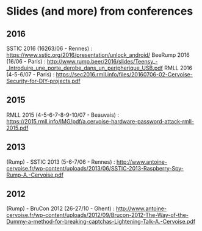 # Slides (and more) from conferences



## 2016

SSTIC 2016 (16263/06 - Rennes) : https://www.sstic.org/2016/presentation/unlock_android/
BeeRump 2016 (16/06 - Paris) : http://www.rump.beer/2016/slides/Teensy_-_Introduire_une_porte_derobe_dans_un_peripherique_USB.pdf
RMLL 2016 (4-5-6/07 - Paris) : https://sec2016.rmll.info/files/20160706-02-Cervoise-Security-for-DIY-projects.pdf

## 2015

RMLL 2015 (4-5-6-7-8-9-10/07 - Beauvais) : https://2015.rmll.info/IMG/pdf/a.cervoise-hardware-password-attack-rmll-2015.pdf

## 2013

(Rump) - SSTIC 2013 (5-6-7/06 - Rennes) : http://www.antoine-cervoise.fr/wp-content/uploads/2013/06/SSTIC-2013-Raspberry-Spy-Rump-A.-Cervoise.pdf

## 2012

(Rump) - BruCon 2012 (26-27/10 - Ghent) : http://www.antoine-cervoise.fr/wp-content/uploads/2012/09/Brucon-2012-The-Way-of-the-Dummy-a-method-for-breaking-captchas-Lightening-Talk-A.-Cervoise.pdf

